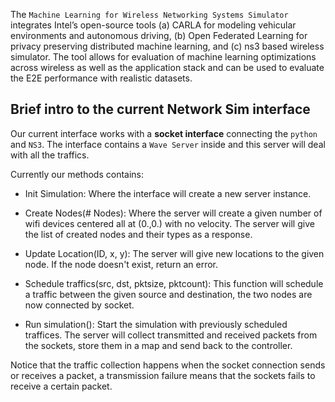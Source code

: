 The `Machine Learning for Wireless Networking Systems Simulator` integrates Intel’s open-source tools (a) CARLA for modeling vehicular environments and autonomous driving, (b) Open Federated Learning for privacy preserving distributed machine learning, and (c) ns3 based wireless simulator.
The tool allows for evaluation of machine learning optimizations across wireless as well as the application stack and can be used to evaluate the E2E performance with realistic datasets.


## Brief intro to the current Network Sim interface

Our current interface works with a **socket interface** connecting the `python` and `NS3`. The interface contains a `Wave Server` inside and this server will deal with all the traffics.

Currently our methods contains:

* Init Simulation: Where the interface will create a new server instance.

* Create Nodes(# Nodes): Where the server will create a given number of wifi devices centered all at (0.,0.) with no velocity. The server will give the list of created nodes and their types as a response.

* Update Location(ID, x, y): The server will give new locations to the given node. If the node doesn't exist, return an error.

* Schedule traffics(src, dst, pktsize, pktcount): This function will schedule a traffic between the given source and destination, the two nodes are now connected by socket.

* Run simulation(): Start the simulation with previously scheduled traffices. The server will collect transmitted and received packets from the sockets, store them in a map and send back to the controller.

Notice that the traffic collection happens when the socket connection sends or receives a packet, a transmission failure means that the sockets fails to receive a certain packet.
